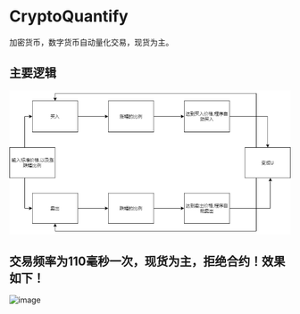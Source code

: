 # CryptoQuantify
加密货币，数字货币自动量化交易，现货为主。

## 主要逻辑
![image](https://github.com/hoge-jafer/CryptoQuantify/blob/master/w.png)


## 交易频率为110毫秒一次，现货为主，拒绝合约！效果如下！


![image](https://github.com/hoge-jafer/CryptoQuantify/blob/master/20220725.gif)
